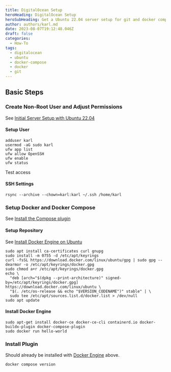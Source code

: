 ```yaml
---
title: DigitalOcean Setup
heroHeading: DigitalOcean Setup
heroSubHeading: Get a Ubuntu 22.04 server setup for git and docker compose
author: authors/karl.md
date: 2023-08-07T19:12:48.046Z
draft: false
categories:
  - How-To
tags:
  - digitalocean
  - ubuntu
  - docker-compose
  - docker
  - git
---
```


## Basic Steps

### Create Non-Root User and Adjust Permissions

See [Initial Server Setup with Ubuntu 22.04](https://www.digitalocean.com/community/tutorials/initial-server-setup-with-ubuntu-22-04)

#### Setup User

```shell
adduser karl
usermod -aG sudo karl
ufw app list
ufw allow OpenSSH
ufw enable
ufw status
```

Test access

#### SSH Settings

```shell
rsync --archive --chown=karl:karl ~/.ssh /home/karl
```

### Setup Docker and Docker Compose

See [Install the Compose plugin](https://docs.docker.com/compose/install/linux/)

#### Setup Repository

See [Install Docker Engine on Ubuntu](https://docs.docker.com/engine/install/ubuntu/#set-up-the-repository)

```shell
sudo apt install ca-certificates curl gnupg
sudo install -m 0755 -d /etc/apt/keyrings
curl -fsSL https://download.docker.com/linux/ubuntu/gpg | sudo gpg --dearmor -o /etc/apt/keyrings/docker.gpg
sudo chmod a+r /etc/apt/keyrings/docker.gpg
echo \
  "deb [arch="$(dpkg --print-architecture)" signed-by=/etc/apt/keyrings/docker.gpg] https://download.docker.com/linux/ubuntu \
  "$(. /etc/os-release && echo "$VERSION_CODENAME")" stable" | \
  sudo tee /etc/apt/sources.list.d/docker.list > /dev/null
sudo apt update
```

#### Install Docker Engine

```shell
sudo apt-get install docker-ce docker-ce-cli containerd.io docker-buildx-plugin docker-compose-plugin
sudo docker run hello-world
```

### Install Plugin

Should already be installed with [Docker Engine](#install-docker-engine) above.

```shell
docker compose version
```
